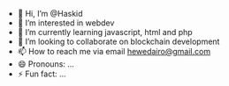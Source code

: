 - 👋 Hi, I’m @Haskid
- 👀 I’m interested in webdev
- 🌱 I’m currently learning javascript, html and php
- 💞️ I’m looking to collaborate on blockchain development 
- 📫 How to reach me via email hewedairo@gmail.com
- 😄 Pronouns: ...
- ⚡ Fun fact: ...

<!---
Haskid/Haskid is a ✨ special ✨ repository because its `README.md` (this file) appears on your GitHub profile.
You can click the Preview link to take a look at your changes.
--->
